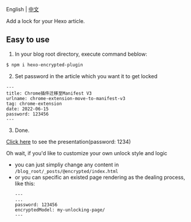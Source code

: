 English | [中文](https://github.com/EVINK/hexo-encrypted-plugin/blob/main/README.zh-CN.md)

Add a lock for your Hexo article.

## Easy to use

1. In your blog root directory, execute command beblow:

```sh 
$ npm i hexo-encrypted-plugin 
```

2. Set password in the article which you want it to get locked

```ejs
---
title: Chrome插件迁移至Manifest V3
urlname: chrome-extension-move-to-manifest-v3
tag: chrome-extension
date: 2022-06-15
password: 123456
---

```

3. Done.

[Click here](https://code.evink.cn/2023/03/post/an-article-with-password/) to see the presentation(password: 1234)

Oh wait, if you'd like to customize your own unlock style and logic

  * you can just simpliy change any content in `/blog_root/_posts/@encrypted/index.html`
  * or you can specific an existed page rendering as the dealing process, like this:
    ```ejs
    ---
    ...
    password: 123456
    encryptedModel: my-unlocking-page/
    ---
    ```


